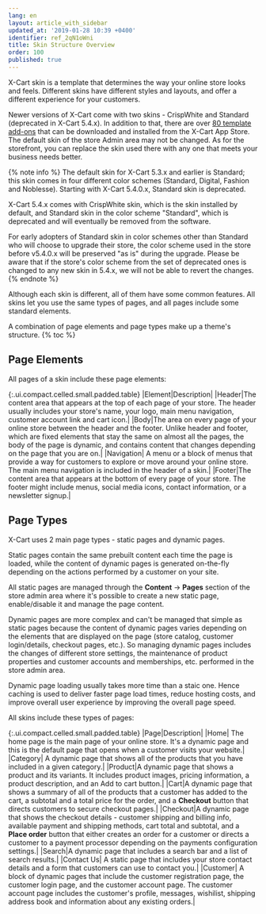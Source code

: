 ```yaml
---
lang: en
layout: article_with_sidebar
updated_at: '2019-01-28 10:39 +0400'
identifier: ref_2qN1oWni
title: Skin Structure Overview
order: 100
published: true
---
```

X-Cart skin is a template that determines the way your online store looks and feels. Different skins have different styles and layouts, and offer a different experience for your customers. 

Newer versions of X-Cart come with two skins - CrispWhite and Standard (deprecated in X-Cart 5.4.x). In addition to that, there are over [80 template add-ons](https://market.x-cart.com/ecommerce-templates/) that can be downloaded and installed from the X-Cart App Store. The default skin of the store Admin area may not be changed. As for the storefront, you can replace the skin used there with any one that meets your business needs better.

{% note info %}
The default skin for X-Cart 5.3.x and earlier is Standard; this skin comes in four different color schemes (Standard, Digital, Fashion and Noblesse). Starting with X-Cart 5.4.0.x, Standard skin is deprecated. 

X-Cart 5.4.x comes with CrispWhite skin, which is the skin installed by default, and Standard skin in the color scheme "Standard", which is deprecated and will eventually be removed from the software. 

For early adopters of Standard skin in color schemes other than Standard who will choose to upgrade their store, the color scheme used in the store before v5.4.0.x will be preserved "as is" during the upgrade. Please be aware that if the store's color scheme from the set of deprecated ones is changed to any new skin in 5.4.x, we will not be able to revert the changes. 
{% endnote %}

Although each skin is different, all of them have some common features. All skins let you use the same types of pages, and all pages include some standard elements. 

A combination of page elements and page types make up a theme's structure.
{% toc %}

## Page Elements

All pages of a skin include these page elements:

{:.ui.compact.celled.small.padded.table} 
|Element|Description| 
|Header|The content area that appears at the top of each page of your store. The header usually includes your store's name, your logo, main menu navigation, customer account link and cart icon.|
|Body|The area on every page of your online store between the header and the footer. Unlike header and footer, which are fixed elements that stay the same on almost all the pages, the body of the page is dynamic, and contains content that changes depending on the page that you are on.|
|Navigation| A menu or a block of menus that provide a way for customers to explore or move around your online store. The main menu navigation is included in the header of a skin.|
|Footer|The content area that appears at the bottom of every page of your store. The footer might include menus, social media icons, contact information, or a newsletter signup.| 

## Page Types

X-Cart uses 2 main page types - static pages and dynamic pages.

Static pages contain the same prebuilt content each time the page is loaded, while the content of dynamic pages is generated on-the-fly depending on the actions performed by a customer on your site. 

All static pages are managed through the **Content** -> **Pages** section of the store admin area where it's possible to create a new static page, enable/disable it and manage the page content. 

Dynamic pages are more complex and can't be managed that simple as static pages because the content of dynamic pages varies depending on the elements that are displayed on the page (store catalog, customer login/details, checkout pages, etc.). So managing dynamic pages includes the changes of different store settings, the maintenance of product properties and customer accounts  and memberships, etc. performed in the store admin area. 

Dynamic page loading usually takes more time than a staic one. Hence caching is used to deliver faster page load times, reduce hosting costs, and improve overall user experience by improving the overall page speed.

All skins include these types of pages:

{:.ui.compact.celled.small.padded.table} 
|Page|Description|
|Home|	The home page is the main page of your online store. It's a dynamic page and this is the default page that opens when a customer visits your website.|
|Category| A dynamic page that shows all of the products that you have included in a given category.|
|Product|A dynamic page that shows a product and its variants. It includes product images, pricing information, a product description, and an Add to cart button.|
|Cart|A dynamic page that shows a summary of all of the products that a customer has added to the cart, a subtotal and a total price for the order, and a **Checkout** button that directs customers to secure checkout pages.|
|Checkout|A dynamic page that shows the checkout details - customer shipping and billing info, available payment and shipping methods, cart total and subtotal, and a **Place order** button that either creates an order for a customer or directs a customer to a payment processor depending on the payments configuration settings.|
|Search|A dynamic page that includes a search bar and a list of search results.|
|Contact Us| A static page that includes your store contact details and a form that customers can use to contact you.|
|Customer| A block of dynamic pages that include the customer registration page, the customer login page, and the customer account page. The customer account page includes the customer's profile, messages, wishilist, shipping address book and information about any existing orders.|
